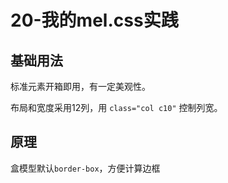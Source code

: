 # 20-我的mel.css实践

## 基础用法

标准元素开箱即用，有一定美观性。

布局和宽度采用12列，用 `class="col c10"` 控制列宽。

## 原理

盒模型默认`border-box`，方便计算边框
